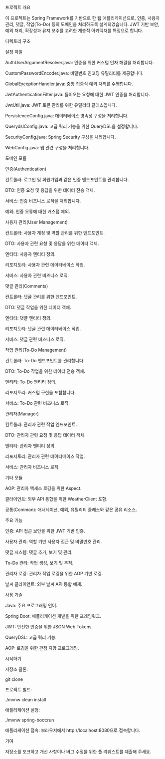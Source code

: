 프로젝트 개요

이 프로젝트는 Spring Framework를 기반으로 한 웹 애플리케이션으로, 인증, 사용자 관리, 댓글, 작업(To-Do) 등의 도메인을 처리하도록 설계되었습니다. JWT 기반 보안, 예외 처리, 확장성과 유지 보수를 고려한 계층적 아키텍처를 특징으로 합니다.

디렉토리 구조

설정 파일

AuthUserArgumentResolver.java: 인증을 위한 커스텀 인자 해결을 처리합니다.

CustomPasswordEncoder.java: 비밀번호 인코딩 유틸리티를 제공합니다.

GlobalExceptionHandler.java: 중앙 집중식 예외 처리를 수행합니다.

JwtAuthenticationFilter.java: 들어오는 요청에 대한 JWT 인증을 처리합니다.

JwtUtil.java: JWT 토큰 관리를 위한 유틸리티 클래스입니다.

PersistenceConfig.java: 데이터베이스 영속성 구성을 처리합니다.

QuerydslConfig.java: 고급 쿼리 기능을 위한 QueryDSL을 설정합니다.

SecurityConfig.java: Spring Security 구성을 처리합니다.

WebConfig.java: 웹 관련 구성을 처리합니다.

도메인 모듈

인증(Authentication)

컨트롤러: 로그인 및 회원가입과 같은 인증 엔드포인트를 관리합니다.

DTO: 인증 요청 및 응답을 위한 데이터 전송 객체.

서비스: 인증 비즈니스 로직을 처리합니다.

예외: 인증 오류에 대한 커스텀 예외.

사용자 관리(User Management)

컨트롤러: 사용자 계정 및 역할 관리를 위한 엔드포인트.

DTO: 사용자 관련 요청 및 응답을 위한 데이터 객체.

엔티티: 사용자 엔티티 정의.

리포지토리: 사용자 관련 데이터베이스 작업.

서비스: 사용자 관련 비즈니스 로직.

댓글 관리(Comments)

컨트롤러: 댓글 관리를 위한 엔드포인트.

DTO: 댓글 작업을 위한 데이터 객체.

엔티티: 댓글 엔티티 정의.

리포지토리: 댓글 관련 데이터베이스 작업.

서비스: 댓글 관련 비즈니스 로직.

작업 관리(To-Do Management)

컨트롤러: To-Do 엔드포인트를 관리합니다.

DTO: To-Do 작업을 위한 데이터 전송 객체.

엔티티: To-Do 엔티티 정의.

리포지토리: 커스텀 구현을 포함합니다.

서비스: To-Do 관련 비즈니스 로직.

관리자(Manager)

컨트롤러: 관리자 관련 작업 엔드포인트.

DTO: 관리자 관련 요청 및 응답 데이터 객체.

엔티티: 관리자 엔티티 정의.

리포지토리: 관리자 관련 데이터베이스 작업.

서비스: 관리자 비즈니스 로직.

기타 모듈

AOP: 관리자 액세스 로깅을 위한 Aspect.

클라이언트: 외부 API 통합을 위한 WeatherClient 포함.

공통(Common): 애너테이션, 예외, 유틸리티 클래스와 같은 공유 리소스.

주요 기능

인증: API 접근 보안을 위한 JWT 기반 인증.

사용자 관리: 역할 기반 사용자 접근 및 비밀번호 관리.

댓글 시스템: 댓글 추가, 보기 및 관리.

To-Do 관리: 작업 생성, 보기 및 추적.

관리자 로깅: 관리자 작업 로깅을 위한 AOP 기반 로깅.

날씨 클라이언트: 외부 날씨 API 통합 예제.

사용 기술

Java: 주요 프로그래밍 언어.

Spring Boot: 애플리케이션 개발을 위한 프레임워크.

JWT: 안전한 인증을 위한 JSON Web Tokens.

QueryDSL: 고급 쿼리 기능.

AOP: 로깅을 위한 관점 지향 프로그래밍.

시작하기

저장소 클론:

git clone <repository-url>

프로젝트 빌드:

./mvnw clean install

애플리케이션 실행:

./mvnw spring-boot:run

애플리케이션 접속: 브라우저에서 http://localhost:8080으로 접속합니다.

기여

저장소를 포크하고 개선 사항이나 버그 수정을 위한 풀 리퀘스트를 제출해 주세요.
